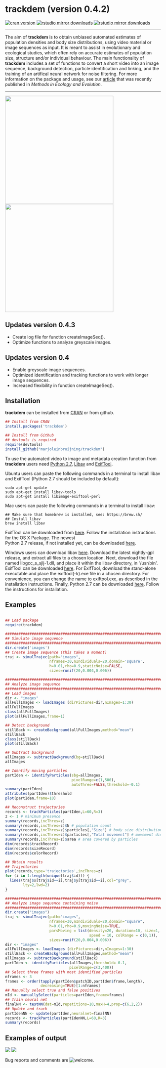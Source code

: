 # trackdem (version 0.4.2)
[![cran version](http://www.r-pkg.org/badges/version/trackdem)](http://cran.rstudio.com/web/packages/trackdem)
[![rstudio mirror downloads](http://cranlogs.r-pkg.org/badges/trackdem?color=E664A4)](https://github.com/metacran/cranlogs.app)
[![rstudio mirror downloads](http://cranlogs.r-pkg.org/badges/grand-total/trackdem?color=333FFF)](https://github.com/metacran/cranlogs.app)

---
The aim of **trackdem** is to obtain unbiased automated estimates of population 
densities and body size distributions, using video material or image 
sequences as input. It is meant to assist in evolutionary and ecological studies, which 
often rely on accurate estimates of population size, structure and/or 
individual behaviour. The main functionality of **trackdem** 
includes a set of functions to convert a short video into an image sequence, 
background detection, particle identification and linking, and 
the training of an artifical neural network for noise filtering. For more information 
on the package and usage, see our 
<a target="_blank" href="https://besjournals.onlinelibrary.wiley.com/doi/abs/10.1111/2041-210X.12975">article</a> 
that was recently published in <i>Methods in Ecology and Evolution</i>.

---

<img src="images/animation2.gif" width="350"> <img src="images/animation.gif" width="350">

## Updates version 0.4.3
* Create log file for function createImageSeq().
* Optimize functions to analyze greyscale images.

## Updates version 0.4
* Enable greyscale image sequences.
* Optimized identification and tracking functions to work with longer image sequences.
* Increased flexibility in function createImageSeq().

## Installation

**trackdem** can be installed from <a target="_blank" href="https://cran.r-project.org/web/packages/trackdem/index.html">CRAN</a> or from github.

```r
## Install from CRAN
install.packages('trackdem')

## Install from Github
## devtools is required
require(devtools)
install_github("marjoleinbruijning/trackdem")
```

To use the automated video to image and metadata creation function from **trackdem** users need <a target='_blank' href='https://www.python.org/download/releases/2.7/'>Python 2.7</a>,  <a target='_blank' href='http://www.libav.org'>Libav</a> and <a target="_blank" href="http://www.sno.phy.queensu.ca/~phil/exiftool/install.html">ExifTool</a>.

Ubuntu users can paste the following commands in a terminal to install libav and ExifTool (Python 2.7 should be included 
by default):

```
sudo apt-get update
sudo apt-get install libav-tools
sudo apt-get install libimage-exiftool-perl
``` 

Mac users can paste the following commands in a terminal 
to install libav:

```
## Make sure that homebrew is installed, see: https://brew.sh/
## Install libav
brew install libav
```

ExifTool can be downloaded from <a href='http://www.sno.phy.queensu.ca/~phil/exiftool/install.html'>here</a>. Follow 
the installation instructions for the OS X Package. The newest  
Python 2.7 release, if not installed yet, can be downloaded <a href='https://www.python.org/downloads/mac-osx/'>here</a>. 

Windows users can download libav <a href='http://builds.libav.org/windows/'>here</a>. Download the latest nightly-gpl 
release, and extract all files to a chosen location. Next, download the file 
named libgcc_s_sjlj-1.dll, and place it within the libav directory, 
in '/usr/bin'. ExifTool can be downloaded <a href='http://www.sno.phy.queensu.ca/~phil/exiftool/install.html'>here</a>. For 
ExifTool, download the stand-alone executable and place the 
exiftool(-k).exe file in a chosen directory. For convenience, you can change the name 
to exiftool.exe, as described in the installation instructions. 
Finally, Python 2.7 can be downloaded <a href='https://www.python.org/downloads/windows/'>here</a>. Follow the 
instructions for installation.

## Examples

```r

## Load package
require(trackdem)

########################################################################
## Simulate image sequence
########################################################################
dir.create('images')
## Create image sequence (this takes a moment)
traj <- simulTrajec(path="images",
                    nframes=30,nIndividuals=20,domain='square',
                    h=0.01,rho=0.9,staticNoise=FALSE,
                    sizes=runif(20,0.004,0.006))

########################################################################
## Analyze image sequence
########################################################################
## Load images
dir <- "images"
allFullImages <- loadImages (dirPictures=dir,nImages=1:30)
allFullImages
class(allFullImages)
plot(allFullImages,frame=1)

## Detect background
stillBack <- createBackground(allFullImages,method="mean")
stillBack
class(stillBack)
plot(stillBack)

## Subtract background
allImages <- subtractBackground(bg=stillBack)
allImages

## Identify moving particles
partIden <- identifyParticles(sbg=allImages,
                              pixelRange=c(1,500),
                              autoThres=FALSE,threshold=-0.1)
summary(partIden)
attributes(partIden)$threshold
plot(partIden,frame=10)

## Reconstruct trajectories
records <- trackParticles(partIden,L=60,R=3)
z <- 1 # minimum presence
summary(records,incThres=z)
summary(records,incThres=z)$N # population count
summary(records,incThres=z)$particles[,"Size"] # body size distribution
summary(records,incThres=z)$particles[,"Total movement"] # movement distribution
summary(records,incThres=z)$area # area covered by particles
dim(records$trackRecord)
dim(records$sizeRecord)
dim(records$colorRecord)

## Obtain results
## Trajectories
plot(records,type='trajectories',incThres=z)
for (i in 1:length(unique(traj$id))) {
  lines(traj$x[traj$id==i],traj$y[traj$id==i],col="grey",
	    lty=2,lwd=2)
}

########################################################################
## Analyze image sequence containing noise
########################################################################
dir.create("images")
traj <- simulTrajec(path="images",
                    nframes=30,nIndividuals=20,domain="square",
                    h=0.01,rho=0.9,movingNoise=TRUE,
                    parsMoving = list(density=20, duration=10, size=1,
                                      speed = 10, colRange = c(0,1)),
                    sizes=runif(20,0.004,0.006))
dir <- "images"
allFullImages <- loadImages (dirPictures=dir,nImages=1:30)
stillBack <- createBackground(allFullImages,method="mean")
allImages <- subtractBackground(stillBack)
partIden <- identifyParticles(allImages,threshold=-0.1,
                             pixelRange=c(3,400))
## Select three frames with most identified particles
nframes <- 3
frames <- order(tapply(partIden$patchID,partIden$frame,length),
                decreasing=TRUE)[1:nframes]
## Manually select true and false positives
mId <- manuallySelect(particles=partIden,frame=frames)
## Train neural net
finalNN <- testNN(dat=mId,repetitions=10,maxH=4,prop=c(6,2,2))
## Update and track
partIdenNN <- update(partIden,neuralnet=finalNN)
records <- trackParticles(partIdenNN,L=60,R=3)
summary(records)

```
## Examples of output
![](images/trackingResults.png)
![](images/sizeRecord.png)

Bug reports and comments are ![welcome](https://github.com/marjoleinbruijning/trackdem/issues).
